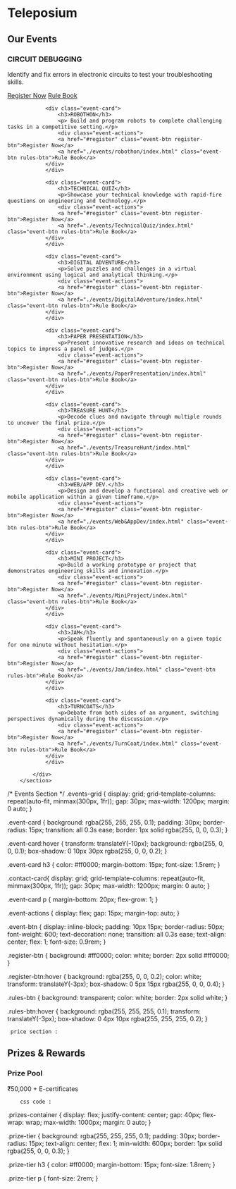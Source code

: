 # Teleposium



<section id="events" class="section">
            <h2>Our Events</h2>
            <div class="events-grid">
                <div class="event-card">
                    <h3>CIRCUIT DEBUGGING</h3>
                    <p> Identify and fix errors in electronic circuits to test your troubleshooting skills.</p>
                    <div class="event-actions">
                    <a href="#register" class="event-btn register-btn">Register Now</a>
                    <a href="./events/circuitdebugging/index.html" class="event-btn rules-btn">Rule Book</a>
                </div>
                </div>
                
                <div class="event-card">
                    <h3>ROBOTHON</h3>
                    <p> Build and program robots to complete challenging tasks in a competitive setting.</p>
                    <div class="event-actions">
                    <a href="#register" class="event-btn register-btn">Register Now</a>
                    <a href="./events/robothon/index.html" class="event-btn rules-btn">Rule Book</a>
                </div>
                </div>
                
                <div class="event-card">
                    <h3>TECHNICAL QUIZ</h3>
                    <p>Showcase your technical knowledge with rapid-fire questions on engineering and technology.</p>
                    <div class="event-actions">
                    <a href="#register" class="event-btn register-btn">Register Now</a>
                    <a href="./events/TechnicalQuiz/index.html" class="event-btn rules-btn">Rule Book</a>
                </div>
                </div>
                
                <div class="event-card">
                    <h3>DIGITAL ADVENTURE</h3>
                    <p>Solve puzzles and challenges in a virtual environment using logical and analytical thinking.</p>
                    <div class="event-actions">
                    <a href="#register" class="event-btn register-btn">Register Now</a>
                    <a href="./events/DigitalAdventure/index.html" class="event-btn rules-btn">Rule Book</a>
                </div>
                </div>
                
                <div class="event-card">
                    <h3>PAPER PRESENTATION</h3>
                    <p>Present innovative research and ideas on technical topics to impress a panel of judges.</p>
                    <div class="event-actions">
                    <a href="#register" class="event-btn register-btn">Register Now</a>
                    <a href="./events/PaperPresentation/index.html" class="event-btn rules-btn">Rule Book</a>
                </div>
                </div>
                
                <div class="event-card">
                    <h3>TREASURE HUNT</h3>
                    <p>Decode clues and navigate through multiple rounds to uncover the final prize.</p>
                    <div class="event-actions">
                    <a href="#register" class="event-btn register-btn">Register Now</a>
                    <a href="./events/TreasureHunt/index.html" class="event-btn rules-btn">Rule Book</a>
                </div>
                </div>
                
                <div class="event-card">
                    <h3>WEB/APP DEV.</h3>
                    <p>Design and develop a functional and creative web or mobile application within a given timeframe.</p>
                    <div class="event-actions">
                    <a href="#register" class="event-btn register-btn">Register Now</a>
                    <a href="./events/Web&AppDev/index.html" class="event-btn rules-btn">Rule Book</a>
                </div>
                </div>
                
                <div class="event-card">
                    <h3>MINI PROJECT</h3>
                    <p>Build a working prototype or project that demonstrates engineering skills and innovation.</p>
                    <div class="event-actions">
                    <a href="#register" class="event-btn register-btn">Register Now</a>
                    <a href="./events/MiniProject/index.html" class="event-btn rules-btn">Rule Book</a>
                </div>
                </div>
                
                <div class="event-card">
                    <h3>JAM</h3>
                    <p>Speak fluently and spontaneously on a given topic for one minute without hesitation.</p>
                    <div class="event-actions">
                    <a href="#register" class="event-btn register-btn">Register Now</a>
                    <a href="./events/Jam/index.html" class="event-btn rules-btn">Rule Book</a>
                </div>
                </div>
                
                <div class="event-card">
                    <h3>TURNCOATS</h3>
                    <p>Debate from both sides of an argument, switching perspectives dynamically during the discussion.</p>
                    <div class="event-actions">
                    <a href="#register" class="event-btn register-btn">Register Now</a>
                    <a href="./events/TurnCoat/index.html" class="event-btn rules-btn">Rule Book</a>
                </div>
                </div>
                
            </div>
        </section>




/* Events Section */
.events-grid {
    display: grid;
    grid-template-columns: repeat(auto-fit, minmax(300px, 1fr));
    gap: 30px;
    max-width: 1200px;
    margin: 0 auto;
}

.event-card {
    background: rgba(255, 255, 255, 0.1);
    padding: 30px;
    border-radius: 15px;
    transition: all 0.3s ease;
    border: 1px solid rgba(255, 0, 0, 0.3);
}

.event-card:hover {
    transform: translateY(-10px);
    background: rgba(255, 0, 0, 0.1);
    box-shadow: 0 10px 30px rgba(255, 0, 0, 0.2);
}

.event-card h3 {
    color: #ff0000;
    margin-bottom: 15px;
    font-size: 1.5rem;
}

.contact-card{
    display: grid;
    grid-template-columns: repeat(auto-fit, minmax(300px, 1fr));
    gap: 30px;
    max-width: 1200px;
    margin: 0 auto;
}

.event-card p {
    margin-bottom: 20px;
    flex-grow: 1;
}

.event-actions {
    display: flex;
    gap: 15px;
    margin-top: auto;
}

.event-btn {
    display: inline-block;
    padding: 10px 15px;
    border-radius: 50px;
    font-weight: 600;
    text-decoration: none;
    transition: all 0.3s ease;
    text-align: center;
    flex: 1;
    font-size: 0.9rem;
}

.register-btn {
    background: #ff0000;
    color: white;
    border: 2px solid #ff0000;
}

.register-btn:hover {
    background: rgba(255, 0, 0, 0.2);
    color: white;
    transform: translateY(-3px);
    box-shadow: 0 5px 15px rgba(255, 0, 0, 0.4);
}

.rules-btn {
    background: transparent;
    color: white;
    border: 2px solid white;
}

.rules-btn:hover {
    background: rgba(255, 255, 255, 0.1);
    transform: translateY(-3px);
    box-shadow: 0 4px 10px rgba(255, 255, 255, 0.2);
}

     price section : 

<section id="prizes" class="section">
            <h2>Prizes & Rewards</h2>
            <div class="prizes-container">
                <div class="prize-tier">
                    <h3>Prize Pool</h3>
                    <p>₹50,000 + E-certificates</p>
                </div> 
            </div>
        </section>


        css code :

.prizes-container {
    display: flex;
    justify-content: center;
    gap: 40px;
    flex-wrap: wrap;
    max-width: 1000px;
    margin: 0 auto;
}

.prize-tier {
    background: rgba(255, 255, 255, 0.1);
    padding: 30px;
    border-radius: 15px;
    text-align: center;
    flex: 1;
    min-width: 600px;
    border: 1px solid rgba(255, 0, 0, 0.3);
}

.prize-tier h3 {
    color: #ff0000;
    margin-bottom: 15px;
    font-size: 1.8rem;
}

.prize-tier p {
    font-size: 2rem;
}

